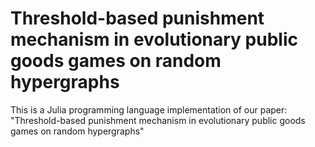 # Threshold-based punishment mechanism in evolutionary public goods games on random hypergraphs

This is a Julia programming language implementation of our paper: "Threshold-based punishment mechanism in evolutionary public goods games on random hypergraphs"





